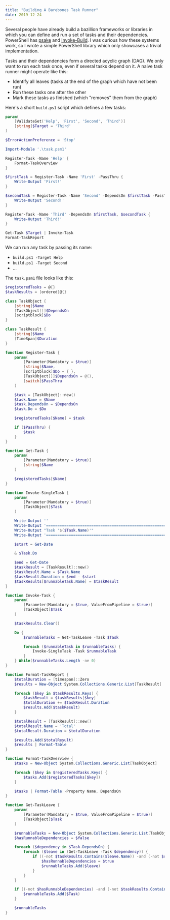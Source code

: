 ```yaml
---
title: "Building A Barebones Task Runner"
date: 2019-12-24
---
```


Several people have already build a bazillion frameworks or libraries in which
you can define and run a set of tasks and their dependencies. PowerShell has
[psake][psake] and [Invoke-Build][invoke-build]. I was curious how these systems
work, so I wrote a simple PowerShell library which only showcases a trivial
implementation.

Tasks and their dependencies form a directed acyclic graph (DAG). We only want
to run each task once, even if several tasks depend on it. A naive task runner
might operate like this:

- Identify all leaves (tasks at the end of the graph which have not been run)
- Run these tasks one after the other
- Mark these tasks as finished (which "removes" them from the graph)

Here's a short `build.ps1` script which defines a few tasks:

``` powershell
param(
    [ValidateSet('Help', 'First', 'Second', 'Third')]
    [string]$Target = 'Third'
)

$ErrorActionPreference = 'Stop'

Import-Module '.\task.psm1'

Register-Task -Name 'Help' {
    Format-TaskOverview
}

$firstTask = Register-Task -Name 'First' -PassThru {
    Write-Output 'First!'
}

$secondTask = Register-Task -Name 'Second' -DependsOn $firstTask -PassThru {
    Write-Output 'Second!'
}

Register-Task -Name 'Third' -DependsOn $firstTask, $secondTask {
    Write-Output 'Third!'
}

Get-Task $Target | Invoke-Task
Format-TaskReport
```

We can run any task by passing its name:

- `build.ps1 -Target Help`
- `build.ps1 -Target Second`
- ...

The `task.psm1` file looks like this:

``` powershell
$registeredTasks = @{}
$taskResults = [ordered]@{}

class TaskObject {
    [string]$Name
    [TaskObject[]]$DependsOn
    [scriptblock]$Do
}

class TaskResult {
    [string]$Name
    [TimeSpan]$Duration
}

function Register-Task {
    param(
        [Parameter(Mandatory = $true)]
        [string]$Name,
        [scriptblock]$Do = { },
        [TaskObject[]]$DependsOn = @(),
        [switch]$PassThru
    )

    $task = [TaskObject]::new()
    $task.Name = $Name
    $task.DependsOn = $DependsOn
    $task.Do = $Do

    $registeredTasks[$Name] = $task

    if ($PassThru) {
        $task
    }
}

function Get-Task {
    param(
        [Parameter(Mandatory = $true)]
        [string]$Name
    )

    $registeredTasks[$Name]
}

function Invoke-SingleTask {
    param(
        [Parameter(Mandatory = $true)]
        [TaskObject]$Task
    )

    Write-Output ''
    Write-Output '================================================================================'
    Write-Output "Task '$($Task.Name)'"
    Write-Output '================================================================================'

    $start = Get-Date

    & $Task.Do

    $end = Get-Date
    $taskResult = [TaskResult]::new()
    $taskResult.Name = $Task.Name
    $taskResult.Duration = $end - $start
    $taskResults[$runnableTask.Name] = $taskResult
}

function Invoke-Task {
    param(
        [Parameter(Mandatory = $true, ValueFromPipeline = $true)]
        [TaskObject]$Task
    )

    $taskResults.Clear()

    Do {
        $runnableTasks = Get-TaskLeave -Task $Task

        foreach ($runnableTask in $runnableTasks) {
            Invoke-SingleTask -Task $runnableTask
        }
    } While($runnableTasks.Length -ne 0)
}

function Format-TaskReport {
    $totalDuration = [timespan]::Zero
    $results = New-Object System.Collections.Generic.List[TaskResult]

    foreach ($key in $taskResults.Keys) {
        $taskResult = $taskResults[$key]
        $totalDuration += $taskResult.Duration
        $results.Add($taskResult)
    }

    $totalResult = [TaskResult]::new()
    $totalResult.Name = 'Total'
    $totalResult.Duration = $totalDuration

    $results.Add($totalResult)
    $results | Format-Table
}

function Format-TaskOverview {
    $tasks = New-Object System.Collections.Generic.List[TaskObject]

    foreach ($key in $registeredTasks.Keys) {
        $tasks.Add($registeredTasks[$key])
    }

    $tasks | Format-Table -Property Name, DependsOn
}

function Get-TaskLeave {
    param(
        [Parameter(Mandatory = $true, ValueFromPipeline = $true)]
        [TaskObject]$Task
    )

    $runnableTasks = New-Object System.Collections.Generic.List[TaskObject]
    $hasRunnableDependencies = $false

    foreach ($dependency in $Task.DependsOn) {
        foreach ($leave in (Get-TaskLeave -Task $dependency)) {
            if ((-not $taskResults.Contains($leave.Name)) -and (-not $runnableTasks.Contains($leave))) {
                $hasRunnableDependencies = $true
                $runnableTasks.Add($leave)
            }
        }
    }

    if ((-not $hasRunnableDependencies) -and (-not $taskResults.Contains($Task.Name)) -and (-not $runnableTasks.Contains($leave))) {
        $runnableTasks.Add($Task)
    }

    $runnableTasks
}
```

[psake]: https://github.com/psake/psake
[invoke-build]: https://github.com/nightroman/Invoke-Build
